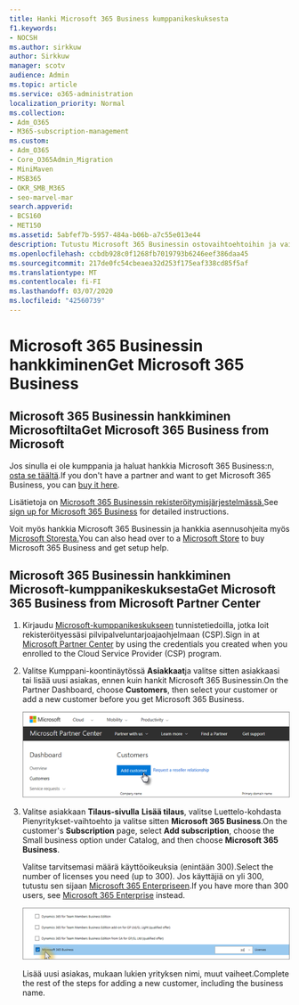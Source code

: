 ```yaml
---
title: Hanki Microsoft 365 Business kumppanikeskuksesta
f1.keywords:
- NOCSH
ms.author: sirkkuw
author: Sirkkuw
manager: scotv
audience: Admin
ms.topic: article
ms.service: o365-administration
localization_priority: Normal
ms.collection:
- Adm_O365
- M365-subscription-management
ms.custom:
- Adm_O365
- Core_O365Admin_Migration
- MiniMaven
- MSB365
- OKR_SMB_M365
- seo-marvel-mar
search.appverid:
- BCS160
- MET150
ms.assetid: 5abfef7b-5957-484a-b06b-a7c55e013e44
description: Tutustu Microsoft 365 Businessin ostovaihtoehtoihin ja vaiheittaiset ohjeet sen ostamiseen Microsoft Partner Centeristä.
ms.openlocfilehash: ccbdb928c0f1268fb7019793b6246eef386daa45
ms.sourcegitcommit: 217de0fc54cbeaea32d253f175eaf338cd85f5af
ms.translationtype: MT
ms.contentlocale: fi-FI
ms.lasthandoff: 03/07/2020
ms.locfileid: "42560739"
---
```

# <a name="get-microsoft-365-business"></a><span data-ttu-id="c1096-103">Microsoft 365 Businessin hankkiminen</span><span class="sxs-lookup"><span data-stu-id="c1096-103">Get Microsoft 365 Business</span></span>

## <a name="get-microsoft-365-business-from-microsoft"></a><span data-ttu-id="c1096-104">Microsoft 365 Businessin hankkiminen Microsoftilta</span><span class="sxs-lookup"><span data-stu-id="c1096-104">Get Microsoft 365 Business from Microsoft</span></span>

<span data-ttu-id="c1096-105">Jos sinulla ei ole kumppania ja haluat hankkia Microsoft 365 Business:n, [osta se täältä](https://www.microsoft.com/en-US/microsoft-365/business).</span><span class="sxs-lookup"><span data-stu-id="c1096-105">If you don't have a partner and want to get Microsoft 365 Business, you can [buy it here](https://www.microsoft.com/en-US/microsoft-365/business).</span></span>

<span data-ttu-id="c1096-106">Lisätietoja on [Microsoft 365 Businessin rekisteröitymisjärjestelmässä.](sign-up.md)</span><span class="sxs-lookup"><span data-stu-id="c1096-106">See [sign up for Microsoft 365 Business](sign-up.md) for detailed instructions.</span></span>

<span data-ttu-id="c1096-107">Voit myös hankkia Microsoft 365 Businessin ja hankkia asennusohjeita myös [Microsoft Storesta.](https://www.microsoft.com/en-us/store/locations/find-a-store?icid=en_US_Store_UH_FAS)</span><span class="sxs-lookup"><span data-stu-id="c1096-107">You can also head over to a [Microsoft Store](https://www.microsoft.com/en-us/store/locations/find-a-store?icid=en_US_Store_UH_FAS) to buy Microsoft 365 Business and get setup help.</span></span>
  
## <a name="get-microsoft-365-business-from-microsoft-partner-center"></a><span data-ttu-id="c1096-108">Microsoft 365 Businessin hankkiminen Microsoft-kumppanikeskuksesta</span><span class="sxs-lookup"><span data-stu-id="c1096-108">Get Microsoft 365 Business from Microsoft Partner Center</span></span>

1. <span data-ttu-id="c1096-109">Kirjaudu [Microsoft-kumppanikeskukseen](https://go.microsoft.com/fwlink/p/?linkid=849910) tunnistetiedoilla, jotka loit rekisteröityessäsi pilvipalveluntarjoajaohjelmaan (CSP).</span><span class="sxs-lookup"><span data-stu-id="c1096-109">Sign in at [Microsoft Partner Center](https://go.microsoft.com/fwlink/p/?linkid=849910) by using the credentials you created when you enrolled to the Cloud Service Provider (CSP) program.</span></span> 
    
2. <span data-ttu-id="c1096-110">Valitse Kumppani-koontinäytössä **Asiakkaat**ja valitse sitten asiakkaasi tai lisää uusi asiakas, ennen kuin hankit Microsoft 365 Businessin.</span><span class="sxs-lookup"><span data-stu-id="c1096-110">On the Partner Dashboard, choose **Customers**, then select your customer or add a new customer before you get Microsoft 365 Business.</span></span>
    
    ![Lisää asiakas Microsoft-kumppanikeskuksessa.](../media/ec807d07-bbd2-411f-8fe1-c644cf9a3882.png)
  
3. <span data-ttu-id="c1096-112">Valitse asiakkaan **Tilaus-sivulla** **Lisää tilaus**, valitse Luettelo-kohdasta Pienyritykset-vaihtoehto ja valitse sitten **Microsoft 365 Business**.</span><span class="sxs-lookup"><span data-stu-id="c1096-112">On the customer's **Subscription** page, select **Add subscription**, choose the Small business option under Catalog, and then choose **Microsoft 365 Business**.</span></span>
    
    <span data-ttu-id="c1096-113">Valitse tarvitsemasi määrä käyttöoikeuksia (enintään 300).</span><span class="sxs-lookup"><span data-stu-id="c1096-113">Select the number of licenses you need (up to 300).</span></span> <span data-ttu-id="c1096-114">Jos käyttäjiä on yli 300, tutustu sen sijaan [Microsoft 365 Enterpriseen](https://go.microsoft.com/fwlink/p/?linkid=862316).</span><span class="sxs-lookup"><span data-stu-id="c1096-114">If you have more than 300 users, see [Microsoft 365 Enterprise](https://go.microsoft.com/fwlink/p/?linkid=862316) instead.</span></span> 
    
    ![Valitse Uusi tilaus -sivulla pienyritys.](../media/52d99e89-2175-4974-84bb-dd626048541b.png)
  
    <span data-ttu-id="c1096-116">Lisää uusi asiakas, mukaan lukien yrityksen nimi, muut vaiheet.</span><span class="sxs-lookup"><span data-stu-id="c1096-116">Complete the rest of the steps for adding a new customer, including the business name.</span></span>
    


